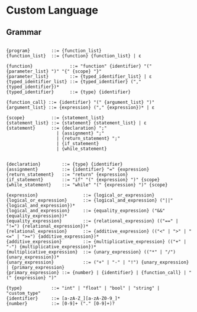 # Custom Language 

## Grammar

<pre><code>
{program}        ::= {function_list}
{function_list}  ::= {function} {function_list} | ε

{function}              ::= "function" {identifier} "(" {parameter_list} ")" "{" {scope} "}"
{parameter_list}        ::= {typed_identifier_list} | ε
{typed_identifier_list} ::= {typed_identifier} ("," {typed_identifier})*
{typed_identifier}      ::= {type} {identifier}

{function_call} ::= {identifier} "(" {argument_list} ")"
{argument_list} ::= {expression} ("," {expression})* | ε

{scope}          ::= {statement_list}
{statement_list} ::= {statement} {statement_list} | ε
{statement}      ::= {declaration} ";"
                   | {assignment} ";"
                   | {return_statement} ";"
                   | {if_statement}
                   | {while_statement}


{declaration}        ::= {type} {identifier}
{assignment}         ::= {identifier} "=" {expression}
{return_statement}   ::= "return" {expression}
{if_statement}       ::= "if" "(" {expression} ")" {scope}
{while_statement}    ::= "while" "(" {expression} ")" {scope}

{expression}                 ::= {logical_or_expression}
{logical_or_expression}      ::= {logical_and_expression} ("||" {logical_and_expression})*
{logical_and_expression}     ::= {equality_expression} ("&&" {equality_expression})*
{equality_expression}        ::= {relational_expression} (("==" | "!=") {relational_expression})*
{relational_expression}      ::= {additive_expression} (("<" | ">" | "<=" | ">=") {additive_expression})*
{additive_expression}        ::= {multiplicative_expression} (("+" | "-") {multiplicative_expression})*
{multiplicative_expression}  ::= {unary_expression} (("*" | "/") {unary_expression})*
{unary_expression}           ::= ("+" | "-" | "!") {unary_expression} | {primary_expression}
{primary_expression} ::= {number} | {identifier} | {function_call} | "(" {expression} ")"

{type}           ::= "int" | "float" | "bool" | "string" | "custom_type"
{identifier}     ::= [a-zA-Z_][a-zA-Z0-9_]*
{number}         ::= [0-9]+ ("." [0-9]+)?

</code></pre>



